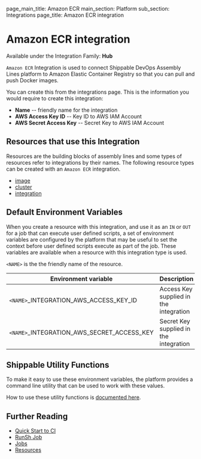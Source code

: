 page_main_title: Amazon ECR
main_section: Platform
sub_section: Integrations
page_title: Amazon ECR integration

# Amazon ECR integration

Available under the Integration Family: **Hub**

`Amazon ECR` Integration is used to connect Shippable DevOps Assembly Lines platform to Amazon Elastic Container Registry so that you can pull and push Docker images.

You can create this from the integrations page. This is the information you would require to create this integration:

* **Name** -- friendly name for the integration
* **AWS Access Key ID** -- Key ID to AWS IAM Account
* **AWS Secret Access Key** -- Secret Key to AWS IAM Account

## Resources that use this Integration
Resources are the building blocks of assembly lines and some types of resources refer to integrations by their names. The following resource types can be created with an `Amazon ECR` integration.

* [image](/platform/workflow/resource/image)
* [cluster](/platform/workflow/resource/cluster)
* [integration](/platform/workflow/resource/integration)

## Default Environment Variables
When you create a resource with this integration, and use it as an `IN` or `OUT` for a job that can execute user defined scripts, a set of environment variables are configured by the platform that may be useful to set the context before user defined scripts execute as part of the job. These variables are available when a resource with this integration type is used.

`<NAME>` is the the friendly name of the resource.

| Environment variable						         | Description        |
| ------			 							         |----------------- |
| `<NAME>`\_INTEGRATION\_AWS\_ACCESS\_KEY\_ID       | Access Key supplied in the integration |
| `<NAME>`\_INTEGRATION\_AWS\_SECRET\_ACCESS\_KEY   | Secret Key supplied in the integration |

## Shippable Utility Functions
To make it easy to use these environment variables, the platform provides a command line utility that can be used to work with these values.

How to use these utility functions is [documented here](/platform/tutorial/workflow/using-shipctl).

## Further Reading
* [Quick Start to CI](/getting-started/ci-sample)
* [RunSh Job](/platform/workflow/job/runsh)
* [Jobs](/platform/workflow/job/overview)
* [Resources](/platform/workflow/resource/overview)
